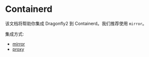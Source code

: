 # Containerd

该文档将帮助你集成 Dragonfly2 到 Containerd。我们推荐使用 `mirror`。

集成方式:

* [mirror](mirror.md)
* [proxy](proxy.md)
